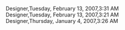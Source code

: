 ﻿Designer,Tuesday, February 13, 2007,3:31 AM  Designer,Tuesday, February 13, 2007,3:21 AM  Designer,Thursday, January 4, 2007,3:26 AM